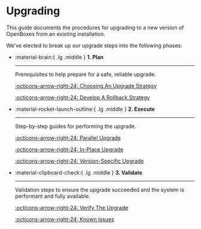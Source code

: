 # Upgrading

This guide documents the procedures for upgrading to a new version of OpenBoxes from an existing installation.

We've elected to break up our upgrade steps into the following phases:


<div class="grid cards" markdown>

-   :material-brain:{ .lg .middle } __1. Plan__

    ---

    Prerequisites to help prepare for a safe, reliable upgrade.

    [:octicons-arrow-right-24: Choosing An Upgrade Strategy](plan/upgrade-strategies/overview.md)

    [:octicons-arrow-right-24: Develop A Rollback Strategy](plan/rollback-strategies/overview.md)


-   :material-rocket-launch-outline:{ .lg .middle } __2. Execute__

    ---

    Step-by-step guides for performing the upgrade.

    [:octicons-arrow-right-24: Parallel Upgrade](execute/parallel/introduction.md)

    [:octicons-arrow-right-24: In-Place Upgrade](execute/in-place/introduction.md)

    [:octicons-arrow-right-24: Version-Specific Upgrade](execute/version-specific/index.md)

-   :material-clipboard-check:{ .lg .middle } __3. Validate__

    ---

    Validation steps to ensure the upgrade succeeded and the system is performant and fully available.

    [:octicons-arrow-right-24: Verify The Upgrade](validate/verifying-upgrade.md)

    [:octicons-arrow-right-24: Known Issues](validate/known-issues.md)

</div>
